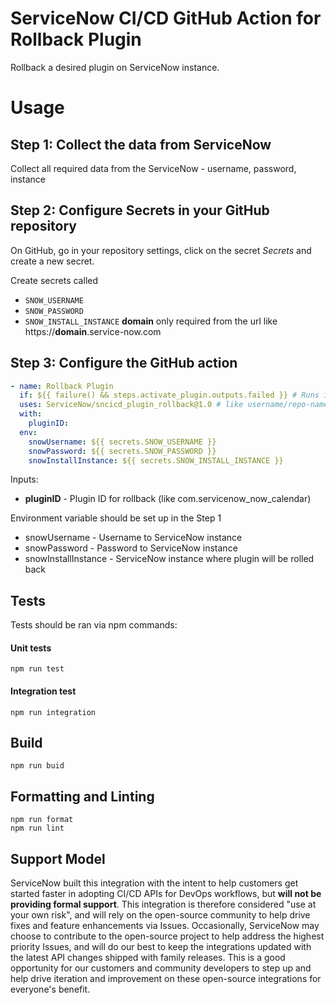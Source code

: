 # ServiceNow CI/CD GitHub Action for Rollback Plugin

Rollback a desired plugin on ServiceNow instance.

# Usage
## Step 1: Collect the data from ServiceNow
Collect all required data from the ServiceNow - username, password, instance
## Step 2: Configure Secrets in your GitHub repository
On GitHub, go in your repository settings, click on the secret _Secrets_ and create a new secret.

Create secrets called 
- `SNOW_USERNAME`
- `SNOW_PASSWORD`
- `SNOW_INSTALL_INSTANCE` **domain** only required from the url like https://**domain**.service-now.com

## Step 3: Configure the GitHub action
```yaml
- name: Rollback Plugin 
  if: ${{ failure() && steps.activate_plugin.outputs.failed }} # Runs if Activate Plugin step is failed
  uses: ServiceNow/sncicd_plugin_rollback@1.0 # like username/repo-name
  with:
    pluginID: 
  env:
    snowUsername: ${{ secrets.SNOW_USERNAME }}
    snowPassword: ${{ secrets.SNOW_PASSWORD }}
    snowInstallInstance: ${{ secrets.SNOW_INSTALL_INSTANCE }}
```
Inputs:
- **pluginID** - Plugin ID for rollback (like com.servicenow_now_calendar)

Environment variable should be set up in the Step 1
- snowUsername - Username to ServiceNow instance
- snowPassword - Password to ServiceNow instance
- snowInstallInstance - ServiceNow instance where plugin will be rolled back

## Tests

Tests should be ran via npm commands:

#### Unit tests
```shell script
npm run test
```   

#### Integration test
```shell script
npm run integration
```   

## Build

```shell script
npm run buid
```

## Formatting and Linting
```shell script
npm run format
npm run lint
```

## Support Model

ServiceNow built this integration with the intent to help customers get started faster in adopting CI/CD APIs for DevOps workflows, but __will not be providing formal support__. This integration is therefore considered "use at your own risk", and will rely on the open-source community to help drive fixes and feature enhancements via Issues. Occasionally, ServiceNow may choose to contribute to the open-source project to help address the highest priority Issues, and will do our best to keep the integrations updated with the latest API changes shipped with family releases. This is a good opportunity for our customers and community developers to step up and help drive iteration and improvement on these open-source integrations for everyone's benefit. 
